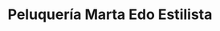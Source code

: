 ---
title: "Peluquería Marta Edo Estilista"
url: /castello-de-la-plana/peluqueria-marta-edo-estilista/
shop: peluquería
---